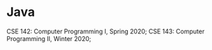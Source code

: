 # Java
CSE 142: Computer Programming I, Spring 2020;
CSE 143: Computer Programming II, Winter 2020;

